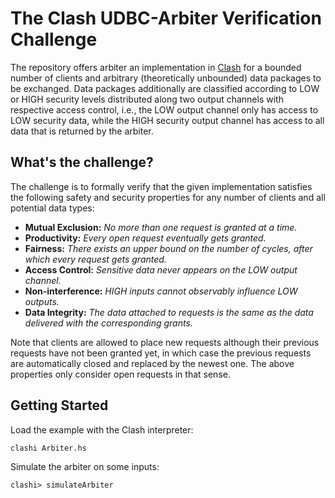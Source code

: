 # The Clash UDBC-Arbiter Verification Challenge

The repository offers arbiter an implementation in [Clash](https://clash-lang.org) for a bounded number of clients and arbitrary (theoretically unbounded) data packages to be exchanged. Data packages additionally are classified according to LOW or HIGH security levels distributed along two output channels with respective access control, i.e., the LOW output channel only has access to LOW security data, while the HIGH security output channel has access to all data that is returned by the arbiter.

## What's the challenge?

The challenge is to formally verify that the given implementation satisfies the following safety and security properties for any number of clients and all potential data types:

* __Mutual Exclusion:__ _No more than one request is granted at a time._
* __Productivity:__ _Every open request eventually gets granted._
* __Fairness:__ _There exists an upper bound on the number of cycles, after which every request gets granted._
* __Access Control:__ _Sensitive data never appears on the LOW output channel._
* __Non-interference:__ _HIGH inputs cannot observably influence LOW outputs._
* __Data Integrity:__ _The data attached to requests is the same as the data delivered with the corresponding grants._

Note that clients are allowed to place new requests although their previous requests have not been granted yet, in which case the previous requests are automatically closed and replaced by the newest one. The above properties only consider open requests in that sense.

## Getting Started

Load the example with the Clash interpreter:

```
clashi Arbiter.hs
```

Simulate the arbiter on some inputs:

```
clashi> simulateArbiter
```
